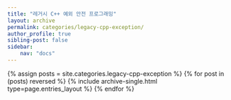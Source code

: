 ```yaml
---
title: "레거시 C++ 예외 안전 프로그래밍"
layout: archive
permalink: categories/legacy-cpp-exception/
author_profile: true
sibling-post: false
sidebar: 
    nav: "docs"
---
```


{% assign posts = site.categories.legacy-cpp-exception %}
{% for post in (posts) reversed %} {% include archive-single.html type=page.entries_layout %} {% endfor %}